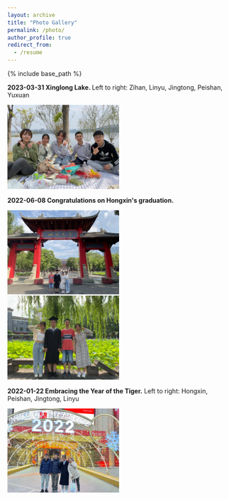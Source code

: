 ```yaml
---
layout: archive
title: "Photo Gallery"
permalink: /photo/
author_profile: true
redirect_from:
  - /resume
---
```


{% include base_path %}

<b> 2023-03-31 Xinglong Lake. </b> Left to right: Zihan, Linyu, Jingtong, Peishan, Yuxuan

<img src='/images/20230331-xinglonghu.webp' width='50%' height='50%'>

<b> 2022-06-08 Congratulations on Hongxin's graduation. </b>

<img src='/images/20220608-Hongxin1.webp' width='50%' height='50%'>

<img src='/images/20220608-Hongxin2.webp' width='50%' height='50%'>

<b> 2022-01-22 Embracing the Year of the Tiger.</b> Left to right: Hongxin, Peishan, Jingtong, Linyu

<img src='/images/20220122-gathering.webp' width='50%' height='50%'>



  

